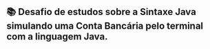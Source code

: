 ## 📚 Desafio de estudos sobre a Sintaxe Java simulando uma Conta Bancária pelo terminal com a linguagem Java.
